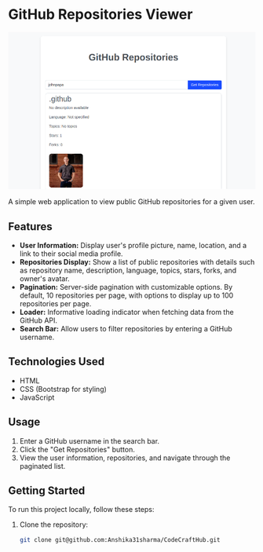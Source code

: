 # GitHub Repositories Viewer

![GitHub Repositories Viewer]( /Assets/demo.png)

A simple web application to view public GitHub repositories for a given user.

## Features

- **User Information:** Display user's profile picture, name, location, and a link to their social media profile.
- **Repositories Display:** Show a list of public repositories with details such as repository name, description, language, topics, stars, forks, and owner's avatar.
- **Pagination:** Server-side pagination with customizable options. By default, 10 repositories per page, with options to display up to 100 repositories per page.
- **Loader:** Informative loading indicator when fetching data from the GitHub API.
- **Search Bar:** Allow users to filter repositories by entering a GitHub username.

## Technologies Used

- HTML
- CSS (Bootstrap for styling)
- JavaScript

## Usage

1. Enter a GitHub username in the search bar.
2. Click the "Get Repositories" button.
3. View the user information, repositories, and navigate through the paginated list.

## Getting Started

To run this project locally, follow these steps:

1. Clone the repository:

   ```bash
   git clone git@github.com:Anshika31sharma/CodeCraftHub.git
